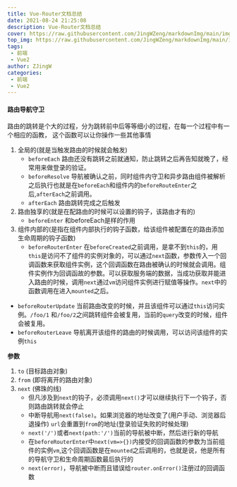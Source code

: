 ```yaml
---
title: Vue-Router文档总结
date: 2021-08-24 21:25:08
description: Vue-Router文档总结
cover: https://raw.githubusercontent.com/JingWZeng/markdownImg/main/img/202108242038833.png
top_img: https://raw.githubusercontent.com/JingWZeng/markdownImg/main/img/202108242038833.png
tags: 
 - 前端
 - Vue2
author: ZJingW
categories: 
 - 前端
 - Vue2
---
```


#### 路由导航守卫
路由的跳转是个大的过程，分为跳转前中后等等细小的过程，在每一个过程中有一 个相应的函教， 这个函数可以让你操作一些其他事情
1. 全局的(就是当触发路由的时候就会触发)
    + `beforeEach`
路由还没有跳转之前就通知，防止跳转之后再告知就晚了，经常用来做登录的验证。
    + `beforeResolve`
导航被确认之前，同时组件内守卫和异步路由组件被解析之后执行也就是在`beforeEach`和组件内的`beforeRouteEnter`之后,`afterEach`之前调用。
    + `afterEach`
路由跳转完成之后触发
2. 路由独享的(就是在配路由的时候可以设置的钩子，该路由才有的)
   + `beforeEnter`
和beforeEach是样的作用
3. 组件内部的(是指在组件内部执行的钩子函数，给该组件被配置在的路由添加生命周期的钩子函数)
   + `beforeRouterEnter`
在`beforeCreated`之前调用，是拿不到`this`的，用`this`是访问不了组件的实例对象的，可以通过`next`函数，参数传入一个回调函数来获取组件实例，这个回调函数在路由被确认的时候就会调用。组件实例作为回调函故的参数。可以获取服务端的数据，当成功获取并能进入路由的时候，调用`next`通过`vm`访问组件实例进行赋值等操作。`next`中的函数调用在进入`mounted`之后。
  + `beforeRouterUpdate`
当前路由改变的时候，并且该组件可以通过`this`访问实例。`/foo/1` 和`/foo/2`之间跳转组件会被复用，当前的`query`改变的时候，组件会被复用。
  + `beforeRouterLeave`
导航离开该组件的路由的时候调用，可以访问该组件的实例`this`

**参数**
1. `to` (目标路由对象)
2. `from` (即将离开的路由对象)
3. `next` (佛珠的线)
   + 但凡涉及到`next`的钩子，必须调用`next()`才可以继续执行下一个钩子，否则路由跳转就会停止
   + 中断导航用`next(false)`。如果浏览器的地址改变了(用户手动、浏览器后退操作) `url`会重置到`from`的地址(登录验证失败的时候处理)
   + `next('/')`或者`next(path:'/')`当前的导航被中断，然后进行新的导航
   + 在`beforeRouterEnter`中`next(vm=>{})`内接受的回调函数的参数为当前组件的实例`vm`,这个回调函数是在`mounted`之后调用的，也就是说，他是所有的导航守卫和生命周期函数最后执行的
   + `next(error)`，导航被中断而且错误给`router.onError()`注册过的回调函数